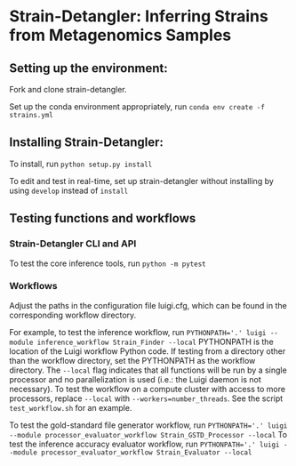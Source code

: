 # Strain-Detangler: Inferring Strains from Metagenomics Samples

## Setting up the environment:

Fork and clone strain-detangler.

Set up the conda environment appropriately, run `conda env create -f strains.yml`

## Installing Strain-Detangler:

To install, run `python setup.py install`

To edit and test in real-time, set up strain-detangler without installing by using `develop` instead of `install`

## Testing functions and workflows

### Strain-Detangler CLI and API

To test the core inference tools, run `python -m pytest`

### Workflows

Adjust the paths in the configuration file luigi.cfg, which can be found in the corresponding workflow directory. 

For example, to test the inference workflow, run `PYTHONPATH='.' luigi --module inference_workflow Strain_Finder --local`
PYTHONPATH is the location of the Luigi workflow Python code. If testing from a directory other than the workflow directory, set the PYTHONPATH as the workflow directory.
The `--local` flag indicates that all functions will be run by a single processor and no parallelization is used (i.e.: the Luigi daemon is not necessary). 
To test the workflow on a compute cluster with access to more processors, replace `--local` with `--workers=number_threads`. See the script `test_workflow.sh` for an example. 

To test the gold-standard file generator workflow, run `PYTHONPATH='.' luigi --module processor_evaluator_workflow Strain_GSTD_Processor --local`
To test the inference accuracy evaluator workflow, run `PYTHONPATH='.' luigi --module processor_evaluator_workflow Strain_Evaluator --local`
